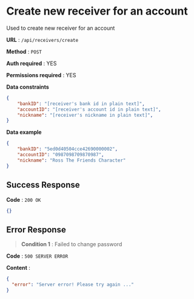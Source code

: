 # Create new receiver for an account

Used to create new receiver for an account

**URL** : `/api/receivers/create`

**Method** : `POST`

**Auth required** : YES

**Permissions required** : YES

**Data constraints**

```json
{
    "bankID": "[receiver's bank id in plain text]",
    "accountID": "[receiver's account id in plain text]",
    "nickname": "[receiver's nickname in plain text]",
}
```

**Data example**

```json
{
    "bankID": "5ed0d40504cce42690000002",
    "accountID": "0987098709870987",
    "nickname": "Ross The Friends Character"
}
```

## Success Response

**Code** : `200 OK`
```json
{}
```

## Error Response

>**Condition 1** : Failed to change password

**Code** : `500 SERVER ERROR`

**Content** :

```json
{
  "error": "Server error! Please try again ..."
}
```

